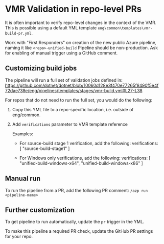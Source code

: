 # VMR Validation in repo-level PRs

It is often important to verify repo-level changes in the context of the VMR. This is possible using
a default YML template `eng\common\templates\vmr-build-pr.yml`.

Work with "First Responders" on creation of the new public Azure pipeline, naming it like `<repo>-unified-build`
Pipeline should be non-production. Ask for enabling of manual trigger using a GitHub comment.

## Customizing build jobs

The pipeline will run a full set of validation jobs defined in:
https://github.com/dotnet/dotnet/blob/10060d128e3f470e77265f8490f5e4f72dae738e/eng/pipelines/templates/stages/vmr-build.yml#L27-L38

For repos that do not need to run the full set, you would do the following:

1. Copy this YML file to a repo-specific location, i.e. outside of eng/common.

2. Add `verifications` parameter to VMR template reference

   Examples:
   - For source-build stage 1 verification, add the following:
       verifications: [ "source-build-stage1" ]

   - For Windows only verifications, add the following:
       verifications: [ "unified-build-windows-x64", "unified-build-windows-x86" ]

## Manual run

To run the pipeline from a PR, add the following PR comment: `/azp run <pipeline-name>`

## Further customization

To get pipeline to run automatically, update the `pr` trigger in the YML.

To make this pipeline a required PR check, update the GitHub PR settings for your repo.
